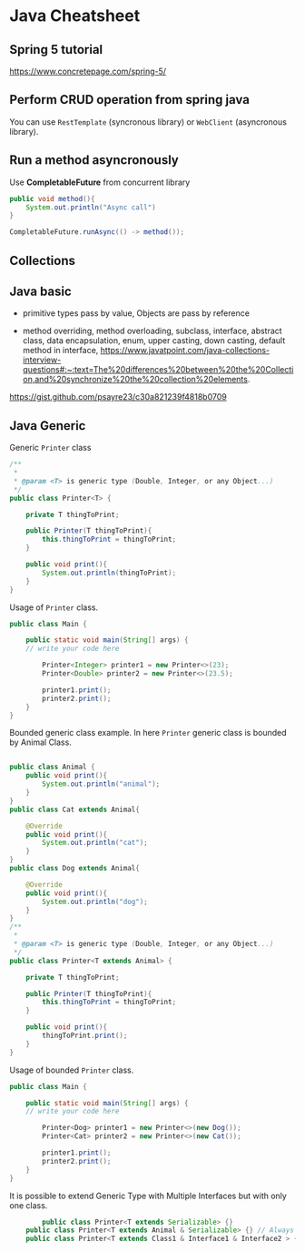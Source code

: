 # Java Cheatsheet
## Spring 5 tutorial
https://www.concretepage.com/spring-5/

## Perform CRUD operation from spring java
You can use `RestTemplate` (syncronous library) or `WebClient` (asyncronous library).
## Run a method asyncronously
Use **CompletableFuture** from concurrent library
```java
public void method(){
    System.out.println("Async call")
}

CompletableFuture.runAsync(() -> method());
```
## Collections

## Java basic
- primitive types pass by value, Objects are pass by reference

- method overriding, method overloading, subclass, interface, abstract class, data encapsulation, enum,  upper casting, down casting, default method in interface, 
https://www.javatpoint.com/java-collections-interview-questions#:~:text=The%20differences%20between%20the%20Collection,and%20synchronize%20the%20collection%20elements. 

https://gist.github.com/psayre23/c30a821239f4818b0709


## Java Generic

Generic `Printer` class
```java
/**
 *
 * @param <T> is generic type (Double, Integer, or any Object...)
 */
public class Printer<T> {

    private T thingToPrint;

    public Printer(T thingToPrint){
        this.thingToPrint = thingToPrint;
    }

    public void print(){
        System.out.println(thingToPrint);
    }
}
```
Usage of `Printer` class.
```java
public class Main {

    public static void main(String[] args) {
	// write your code here

        Printer<Integer> printer1 = new Printer<>(23);
        Printer<Double> printer2 = new Printer<>(23.5);

        printer1.print();
        printer2.print();
    }
}
```
Bounded generic class example. In here `Printer` generic class is bounded by Animal Class.
```java

public class Animal {
    public void print(){
        System.out.println("animal");
    }
}
public class Cat extends Animal{

    @Override
    public void print(){
        System.out.println("cat");
    }
}
public class Dog extends Animal{

    @Override
    public void print(){
        System.out.println("dog");
    }
}
/**
 *
 * @param <T> is generic type (Double, Integer, or any Object...)
 */
public class Printer<T extends Animal> {

    private T thingToPrint;

    public Printer(T thingToPrint){
        this.thingToPrint = thingToPrint;
    }

    public void print(){
        thingToPrint.print();
    }
}
```
Usage of bounded `Printer` class.
```java
public class Main {

    public static void main(String[] args) {
	// write your code here

        Printer<Dog> printer1 = new Printer<>(new Dog());
        Printer<Cat> printer2 = new Printer<>(new Cat());

        printer1.print();
        printer2.print();
    }
}
```
It is possible to extend Generic Type with Multiple Interfaces but with only one class.
```java
    	public class Printer<T extends Serializable> {}
	public class Printer<T extends Animal & Serializable> {} // Always class come first
	public class Printer<T extends Class1 & Interface1 & Interface2 > {}
	
```

